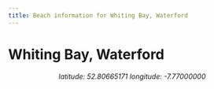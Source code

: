 ```yaml
---
title: Beach information for Whiting Bay, Waterford
---
```

# Whiting Bay, Waterford 

<div align="center"><i>latitude: 52.80665171 longitude: -7.77000000</i></div>